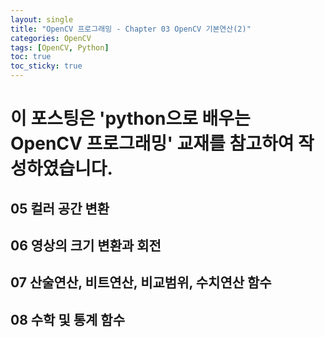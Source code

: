 ```yaml
---
layout: single
title: "OpenCV 프로그래밍 - Chapter 03 OpenCV 기본연산(2)"
categories: OpenCV
tags: [OpenCV, Python]
toc: true
toc_sticky: true
---
```


# 이 포스팅은 'python으로 배우는 OpenCV 프로그래밍' 교재를 참고하여 작성하였습니다.  
## 05 컬러 공간 변환

## 06 영상의 크기 변환과 회전

## 07 산술연산, 비트연산, 비교범위, 수치연산 함수

## 08 수학 및 통계 함수